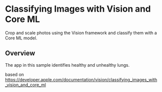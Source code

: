 # Classifying Images with Vision and Core ML

Crop and scale photos using the Vision framework and classify them with a Core ML model.

## Overview
The app in this sample identifies healthy and unhealthy lungs.

based on https://developer.apple.com/documentation/vision/classifying_images_with_vision_and_core_ml
